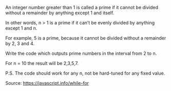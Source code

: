 An integer number greater than 1 is called a prime if it cannot be divided without a remainder by anything except 1 and itself.

In other words, n > 1 is a prime if it can’t be evenly divided by anything except 1 and n.

For example, 5 is a prime, because it cannot be divided without a remainder by 2, 3 and 4.

Write the code which outputs prime numbers in the interval from 2 to n.

For n = 10 the result will be 2,3,5,7.

P.S. The code should work for any n, not be hard-tuned for any fixed value.

Source: https://javascript.info/while-for